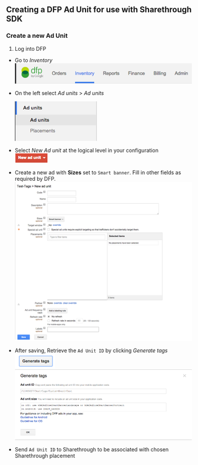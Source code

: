 ## Creating a DFP Ad Unit for use with Sharethrough SDK
### Create a new Ad Unit 
1. Log into DFP
* Go to *Inventory*
![Inventory][inventory-ss]
* On the left select *Ad units* > *Ad units*

	![Ad units][adunits-ss]

* Select *New Ad unit* at the logical level in your configuration
![New Ad Unit][new-adunit-ss]
* Create a new ad with **Sizes** set to `Smart banner`. Fill in other fields as required by DFP.
![New Ad Unit Form][new-adunit-form-ss]
* After saving, Retrieve the `Ad Unit ID` by clicking *Generate tags*
![Generate Tags][generate-tags-ss]
![Ad Unit Id][adunit-id]
* Send `Ad Unit ID` to Sharethrough to be associated with chosen Sharethrough placement

[inventory-ss]: InventorySS.png
[adunits-ss]: AdUnitsSS.png
[new-adunit-ss]: NewAdUnitSS.png
[new-adunit-form-ss]: NewAdUnitFormSS.png
[generate-tags-ss]: GenerateTagsSS.png
[adunit-id]: AdUnitIDSS.png